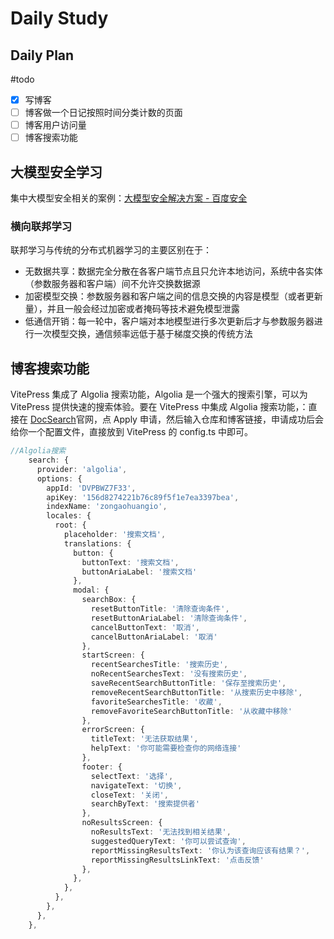 # Daily Study
## Daily Plan
#todo
- [x] 写博客
- [ ] 博客做一个日记按照时间分类计数的页面
- [ ] 博客用户访问量
- [ ] 博客搜索功能

## 大模型安全学习
集中大模型安全相关的案例：[大模型安全解决方案 - 百度安全](https://shadu.baidu.com/product/llmsec)
### 横向联邦学习
联邦学习与传统的分布式机器学习的主要区别在于：
- 无数据共享：数据完全分散在各客户端节点且只允许本地访问，系统中各实体（参数服务器和客户端）间不允许交换数据源
- 加密模型交换：参数服务器和客户端之间的信息交换的内容是模型（或者更新量），并且一般会经过加密或者掩码等技术避免模型泄露
- 低通信开销：每一轮中，客户端对本地模型进行多次更新后才与参数服务器进行一次模型交换，通信频率远低于基于梯度交换的传统方法

## 博客搜索功能
VitePress 集成了 Algolia 搜索功能，Algolia 是一个强大的搜索引擎，可以为 VitePress 提供快速的搜索体验。要在 VitePress 中集成 Algolia 搜索功能，：直接在 [DocSearch](https://docsearch.algolia.com/)官网，点 Apply 申请，然后输入仓库和博客链接，申请成功后会给你一个配置文件，直接放到 VitePress 的 config.ts 中即可。
```ts
//Algolia搜索
    search: {
      provider: 'algolia',
      options: {
        appId: 'DVPBWZ7F33',
        apiKey: '156d8274221b76c89f5f1e7ea3397bea',
        indexName: 'zongaohuangio',
        locales: {
          root: {
            placeholder: '搜索文档',
            translations: {
              button: {
                buttonText: '搜索文档',
                buttonAriaLabel: '搜索文档'
              },
              modal: {
                searchBox: {
                  resetButtonTitle: '清除查询条件',
                  resetButtonAriaLabel: '清除查询条件',
                  cancelButtonText: '取消',
                  cancelButtonAriaLabel: '取消'
                },
                startScreen: {
                  recentSearchesTitle: '搜索历史',
                  noRecentSearchesText: '没有搜索历史',
                  saveRecentSearchButtonTitle: '保存至搜索历史',
                  removeRecentSearchButtonTitle: '从搜索历史中移除',
                  favoriteSearchesTitle: '收藏',
                  removeFavoriteSearchButtonTitle: '从收藏中移除'
                },
                errorScreen: {
                  titleText: '无法获取结果',
                  helpText: '你可能需要检查你的网络连接'
                },
                footer: {
                  selectText: '选择',
                  navigateText: '切换',
                  closeText: '关闭',
                  searchByText: '搜索提供者'
                },
                noResultsScreen: {
                  noResultsText: '无法找到相关结果',
                  suggestedQueryText: '你可以尝试查询',
                  reportMissingResultsText: '你认为该查询应该有结果？',
                  reportMissingResultsLinkText: '点击反馈'
                },
              },
            },
          },
        },
      },
    },


```